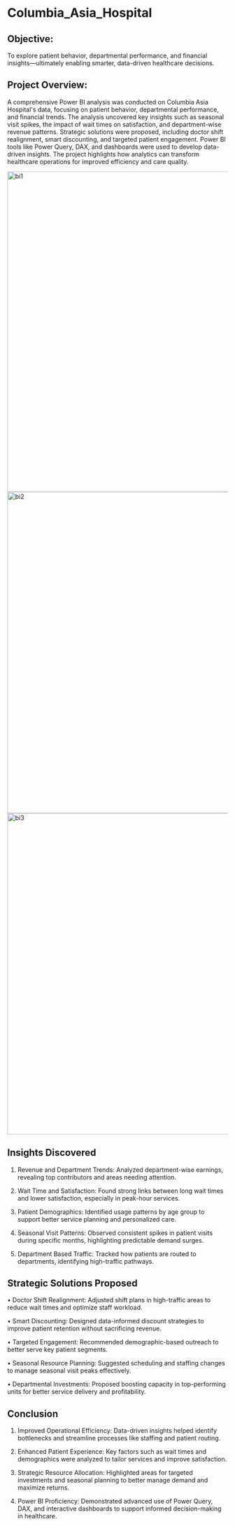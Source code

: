 # Columbia_Asia_Hospital

## Objective: 
To explore patient behavior, departmental performance, and financial insights—ultimately enabling smarter, data-driven healthcare decisions.

## Project Overview:
A comprehensive Power BI analysis was conducted on Columbia Asia Hospital's data, focusing on patient behavior, departmental performance, and financial trends. The analysis uncovered key insights such as seasonal visit spikes, the impact of wait times on satisfaction, and department-wise revenue patterns. Strategic solutions were proposed, including doctor shift realignment, smart discounting, and targeted patient engagement. Power BI tools like Power Query, DAX, and dashboards were used to develop data-driven insights. The project highlights how analytics can transform healthcare operations for improved efficiency and care quality.


<img width="1300" height="731" alt="bi1" src="https://github.com/user-attachments/assets/fc52fd91-60e4-46ae-8900-456dd78bd606" />  <img width="1305" height="733" alt="bi2" src="https://github.com/user-attachments/assets/41e03c67-0350-4780-adab-f6914ce1e85a" />  <img width="1301" height="733" alt="bi3" src="https://github.com/user-attachments/assets/03dc6ee7-bf12-4a89-9880-51c1d9f41635" />

## Insights Discovered

1. Revenue and Department Trends: Analyzed department-wise earnings, revealing top contributors and areas needing attention.

2. Wait Time and Satisfaction: Found strong links between long wait times and lower satisfaction, especially in peak-hour services.
   
3. Patient Demographics: Identified usage patterns by age group to support better service planning and personalized care.

4. Seasonal Visit Patterns: Observed consistent spikes in patient visits during specific months, highlighting predictable demand surges.

5. Department Based Traffic: Tracked how patients are routed to departments, identifying high-traffic pathways.

## Strategic Solutions Proposed
• Doctor Shift Realignment: Adjusted shift plans in high-traffic areas to reduce wait times and optimize staff workload.

• Smart Discounting: Designed data-informed discount strategies to improve patient retention without sacrificing revenue.

• Targeted Engagement: Recommended demographic-based outreach to better serve key patient segments.

• Seasonal Resource Planning: Suggested scheduling and staffing changes to manage seasonal visit peaks effectively.

• Departmental Investments: Proposed boosting capacity in top-performing units for better service delivery and profitability.

## Conclusion
1. Improved Operational Efficiency: Data-driven insights helped identify bottlenecks and streamline processes like staffing and patient routing.

2. Enhanced Patient Experience: Key factors such as wait times and demographics were analyzed to tailor services and improve satisfaction.

3. Strategic Resource Allocation: Highlighted areas for targeted investments and seasonal planning to better manage demand and maximize returns.

4. Power BI Proficiency: Demonstrated advanced use of Power Query, DAX, and interactive dashboards to support informed decision-making in healthcare.
